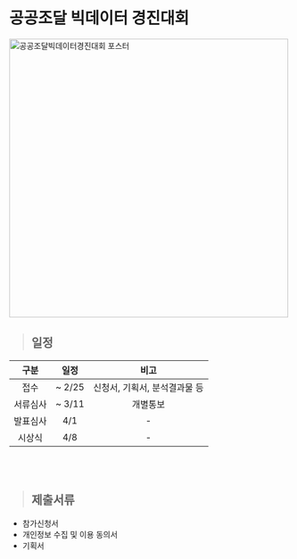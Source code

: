 # 공공조달 빅데이터 경진대회

<img width="500" src="/공공조달빅데이터경진대회_포스터.jpg" alt="공공조달빅데이터경진대회 포스터">
</br>

> ## 일정
구분 | 일정 | 비고
:--:|:--:|:--:
접수 | ~ 2/25 | 신청서, 기획서, 분석결과물 등
서류심사 | ~ 3/11 | 개별통보
발표심사 | 4/1 | -
시상식 | 4/8 | -   
</br>
</br>

> ## 제출서류
- 참가신청서   
- 개인정보 수집 및 이용 동의서   
- 기획서
